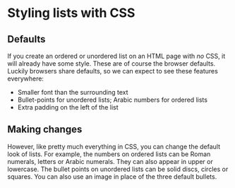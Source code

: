 # Styling lists with CSS

## Defaults

If you create an ordered or unordered list on an HTML page with _no_ CSS, it will already have some style. These are of course the browser defaults. Luckily browsers share defaults, so we can expect to see these features everywhere:

+ Smaller font than the surrounding text
+ Bullet-points for unordered lists; Arabic numbers for ordered lists
+ Extra padding on the left of the list

## Making changes

However, like pretty much everything in CSS, you can change the default look of lists. For example, the numbers on ordered lists can be Roman numerals, letters or Arabic numerals. They can also appear in upper or lowercase. The bullet points on unordered lists can be solid discs, circles or squares. You can also use an image in place of the three default bullets.
